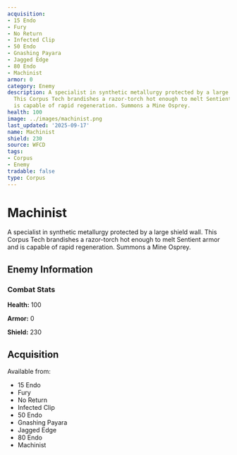 ```yaml
---
acquisition:
- 15 Endo
- Fury
- No Return
- Infected Clip
- 50 Endo
- Gnashing Payara
- Jagged Edge
- 80 Endo
- Machinist
armor: 0
category: Enemy
description: A specialist in synthetic metallurgy protected by a large shield wall.
  This Corpus Tech brandishes a razor-torch hot enough to melt Sentient armor and
  is capable of rapid regeneration. Summons a Mine Osprey.
health: 100
image: ../images/machinist.png
last_updated: '2025-09-17'
name: Machinist
shield: 230
source: WFCD
tags:
- Corpus
- Enemy
tradable: false
type: Corpus
---
```


# Machinist

A specialist in synthetic metallurgy protected by a large shield wall. This Corpus Tech brandishes a razor-torch hot enough to melt Sentient armor and is capable of rapid regeneration. Summons a Mine Osprey.

## Enemy Information

### Combat Stats

**Health:** 100

**Armor:** 0

**Shield:** 230

## Acquisition

Available from:
- 15 Endo
- Fury
- No Return
- Infected Clip
- 50 Endo
- Gnashing Payara
- Jagged Edge
- 80 Endo
- Machinist

